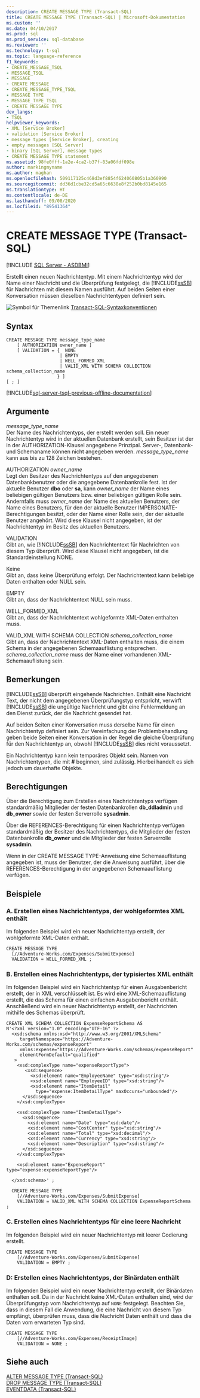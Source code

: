 ```yaml
---
description: CREATE MESSAGE TYPE (Transact-SQL)
title: CREATE MESSAGE TYPE (Transact-SQL) | Microsoft-Dokumentation
ms.custom: ''
ms.date: 04/10/2017
ms.prod: sql
ms.prod_service: sql-database
ms.reviewer: ''
ms.technology: t-sql
ms.topic: language-reference
f1_keywords:
- CREATE_MESSAGE_TSQL
- MESSAGE_TSQL
- MESSAGE
- CREATE MESSAGE
- CREATE_MESSAGE_TYPE_TSQL
- MESSAGE TYPE
- MESSAGE_TYPE_TSQL
- CREATE MESSAGE TYPE
dev_langs:
- TSQL
helpviewer_keywords:
- XML [Service Broker]
- validation [Service Broker]
- message types [Service Broker], creating
- empty messages [SQL Server]
- binary [SQL Server], message types
- CREATE MESSAGE TYPE statement
ms.assetid: 98fe0fff-1a2e-4ca2-b37f-83a06fdf098e
author: markingmyname
ms.author: maghan
ms.openlocfilehash: 509117125c468d3ef8854f624060805b1a360990
ms.sourcegitcommit: dd36d1cbe32cd5a65c6638e8f252b0bd8145e165
ms.translationtype: HT
ms.contentlocale: de-DE
ms.lasthandoff: 09/08/2020
ms.locfileid: "89541364"
---
```

# <a name="create-message-type-transact-sql"></a>CREATE MESSAGE TYPE (Transact-SQL)
[!INCLUDE [SQL Server - ASDBMI](../../includes/applies-to-version/sql-asdbmi.md)]

  Erstellt einen neuen Nachrichtentyp. Mit einem Nachrichtentyp wird der Name einer Nachricht und die Überprüfung festgelegt, die [!INCLUDE[ssSB](../../includes/sssb-md.md)] für Nachrichten mit diesem Namen ausführt. Auf beiden Seiten einer Konversation müssen dieselben Nachrichtentypen definiert sein.  
  
 ![Symbol für Themenlink](../../database-engine/configure-windows/media/topic-link.gif "Symbol für Themenlink") [Transact-SQL-Syntaxkonventionen](../../t-sql/language-elements/transact-sql-syntax-conventions-transact-sql.md)  
  
## <a name="syntax"></a>Syntax  
  
```syntaxsql
CREATE MESSAGE TYPE message_type_name  
    [ AUTHORIZATION owner_name ]  
    [ VALIDATION = {  NONE  
                    | EMPTY   
                    | WELL_FORMED_XML  
                    | VALID_XML WITH SCHEMA COLLECTION schema_collection_name  
                   } ]  
[ ; ]  
```  
  
[!INCLUDE[sql-server-tsql-previous-offline-documentation](../../includes/sql-server-tsql-previous-offline-documentation.md)]

## <a name="arguments"></a>Argumente
 *message_type_name*  
 Der Name des Nachrichtentyps, der erstellt werden soll. Ein neuer Nachrichtentyp wird in der aktuellen Datenbank erstellt, sein Besitzer ist der in der AUTHORIZATION-Klausel angegebene Prinzipal. Server-, Datenbank- und Schemaname können nicht angegeben werden. *message_type_name* kann aus bis zu 128 Zeichen bestehen.  
  
 AUTHORIZATION *owner_name*  
 Legt den Besitzer des Nachrichtentyps auf den angegebenen Datenbankbenutzer oder die angegebene Datenbankrolle fest. Ist der aktuelle Benutzer **dbo** oder **sa**, kann *owner_name* der Name eines beliebigen gültigen Benutzers bzw. einer beliebigen gültigen Rolle sein. Andernfalls muss *owner_name* der Name des aktuellen Benutzers, der Name eines Benutzers, für den der aktuelle Benutzer IMPERSONATE-Berechtigungen besitzt, oder der Name einer Rolle sein, der der aktuelle Benutzer angehört. Wird diese Klausel nicht angegeben, ist der Nachrichtentyp im Besitz des aktuellen Benutzers.  
  
 VALIDATION  
 Gibt an, wie [!INCLUDE[ssSB](../../includes/sssb-md.md)] den Nachrichtentext für Nachrichten von diesem Typ überprüft. Wird diese Klausel nicht angegeben, ist die Standardeinstellung NONE.  
  
 Keine  
 Gibt an, dass keine Überprüfung erfolgt. Der Nachrichtentext kann beliebige Daten enthalten oder NULL sein.  
  
 EMPTY  
 Gibt an, dass der Nachrichtentext NULL sein muss.  
  
 WELL_FORMED_XML  
 Gibt an, dass der Nachrichtentext wohlgeformte XML-Daten enthalten muss.  
  
 VALID_XML WITH SCHEMA COLLECTION *schema_collection_name*  
 Gibt an, dass der Nachrichtentext XML-Daten enthalten muss, die einem Schema in der angegebenen Schemaauflistung entsprechen. *schema_collection_name* muss der Name einer vorhandenen XML-Schemaauflistung sein.  
  
## <a name="remarks"></a>Bemerkungen  
 [!INCLUDE[ssSB](../../includes/sssb-md.md)] überprüft eingehende Nachrichten. Enthält eine Nachricht Text, der nicht dem angegebenen Überprüfungstyp entspricht, verwirft [!INCLUDE[ssSB](../../includes/sssb-md.md)] die ungültige Nachricht und gibt eine Fehlermeldung an den Dienst zurück, der die Nachricht gesendet hat.  
  
 Auf beiden Seiten einer Konversation muss derselbe Name für einen Nachrichtentyp definiert sein. Zur Vereinfachung der Problembehandlung geben beide Seiten einer Konversation in der Regel die gleiche Überprüfung für den Nachrichtentyp an, obwohl [!INCLUDE[ssSB](../../includes/sssb-md.md)] dies nicht voraussetzt.  
  
 Ein Nachrichtentyp kann kein temporäres Objekt sein. Namen von Nachrichtentypen, die mit **#** beginnen, sind zulässig. Hierbei handelt es sich jedoch um dauerhafte Objekte.  
  
## <a name="permissions"></a>Berechtigungen  
 Über die Berechtigung zum Erstellen eines Nachrichtentyps verfügen standardmäßig Mitglieder der festen Datenbankrollen **db_ddladmin** und **db_owner** sowie der festen Serverrolle **sysadmin**.  
  
 Über die REFERENCES-Berechtigung für einen Nachrichtentyp verfügen standardmäßig der Besitzer des Nachrichtentyps, die Mitglieder der festen Datenbankrolle **db_owner** und die Mitglieder der festen Serverrolle **sysadmin**.  
  
 Wenn in der CREATE MESSAGE TYPE-Anweisung eine Schemaauflistung angegeben ist, muss der Benutzer, der die Anweisung ausführt, über die REFERENCES-Berechtigung in der angegebenen Schemaauflistung verfügen.  
  
## <a name="examples"></a>Beispiele  
  
### <a name="a-creating-a-message-type-containing-well-formed-xml"></a>A. Erstellen eines Nachrichtentyps, der wohlgeformtes XML enthält  
 Im folgenden Beispiel wird ein neuer Nachrichtentyp erstellt, der wohlgeformte XML-Daten enthält.  
  
```  
CREATE MESSAGE TYPE  
  [//Adventure-Works.com/Expenses/SubmitExpense]  
  VALIDATION = WELL_FORMED_XML ;     
```  
  
### <a name="b-creating-a-message-type-containing-typed-xml"></a>B. Erstellen eines Nachrichtentyps, der typisiertes XML enthält  
 Im folgenden Beispiel wird ein Nachrichtentyp für einen Ausgabenbericht erstellt, der in XML verschlüsselt ist. Es wird eine XML-Schemaauflistung erstellt, die das Schema für einen einfachen Ausgabenbericht enthält. Anschließend wird ein neuer Nachrichtentyp erstellt, der Nachrichten mithilfe des Schemas überprüft.  
  
```  
CREATE XML SCHEMA COLLECTION ExpenseReportSchema AS  
N'<?xml version="1.0" encoding="UTF-16" ?>  
  <xsd:schema xmlns:xsd="http://www.w3.org/2001/XMLSchema"  
     targetNamespace="https://Adventure-Works.com/schemas/expenseReport"  
     xmlns:expense="https://Adventure-Works.com/schemas/expenseReport"  
     elementFormDefault="qualified"  
   >   
    <xsd:complexType name="expenseReportType">  
       <xsd:sequence>  
         <xsd:element name="EmployeeName" type="xsd:string"/>  
         <xsd:element name="EmployeeID" type="xsd:string"/>  
         <xsd:element name="ItemDetail"  
           type="expense:ItemDetailType" maxOccurs="unbounded"/>  
      </xsd:sequence>  
    </xsd:complexType>  
  
    <xsd:complexType name="ItemDetailType">  
      <xsd:sequence>  
        <xsd:element name="Date" type="xsd:date"/>  
        <xsd:element name="CostCenter" type="xsd:string"/>  
        <xsd:element name="Total" type="xsd:decimal"/>  
        <xsd:element name="Currency" type="xsd:string"/>  
        <xsd:element name="Description" type="xsd:string"/>  
      </xsd:sequence>  
    </xsd:complexType>  
  
    <xsd:element name="ExpenseReport" type="expense:expenseReportType"/>  
  
  </xsd:schema>' ;  
  
  CREATE MESSAGE TYPE  
    [//Adventure-Works.com/Expenses/SubmitExpense]  
    VALIDATION = VALID_XML WITH SCHEMA COLLECTION ExpenseReportSchema ;  
```  
  
### <a name="c-creating-a-message-type-for-an-empty-message"></a>C. Erstellen eines Nachrichtentyps für eine leere Nachricht  
 Im folgenden Beispiel wird ein neuer Nachrichtentyp mit leerer Codierung erstellt.  
  
```  
CREATE MESSAGE TYPE  
    [//Adventure-Works.com/Expenses/SubmitExpense]  
    VALIDATION = EMPTY ;  
```  
  
### <a name="d-creating-a-message-type-containing-binary-data"></a>D: Erstellen eines Nachrichtentyps, der Binärdaten enthält  
 Im folgenden Beispiel wird ein neuer Nachrichtentyp erstellt, der Binärdaten enthalten soll. Da in der Nachricht keine XML-Daten enthalten sind, wird der Überprüfungstyp vom Nachrichtentyp auf `NONE` festgelegt. Beachten Sie, dass in diesem Fall die Anwendung, die eine Nachricht von diesem Typ empfängt, überprüfen muss, dass die Nachricht Daten enthält und dass die Daten vom erwarteten Typ sind.  
  
```  
CREATE MESSAGE TYPE  
    [//Adventure-Works.com/Expenses/ReceiptImage]  
    VALIDATION = NONE ;  
```  
  
## <a name="see-also"></a>Siehe auch  
 [ALTER MESSAGE TYPE &#40;Transact-SQL&#41;](../../t-sql/statements/alter-message-type-transact-sql.md)   
 [DROP MESSAGE TYPE &#40;Transact-SQL&#41;](../../t-sql/statements/drop-message-type-transact-sql.md)   
 [EVENTDATA &#40;Transact-SQL&#41;](../../t-sql/functions/eventdata-transact-sql.md)  
  
  
